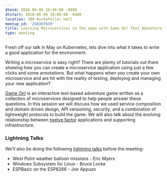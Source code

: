 ```yaml
---
dtend: 2018-06-06 20:00:00 -0400
dtstart: 2018-06-06 18:00:00 -0400
location: 300 Rockefeller Hall
meetup_id: '250307639'
title: Learning Microservices in the open with Game On! Text Adventure
type: meeting
---
```


Fresh off our talk in May on Kubernetes, lets dive into what it takes
to write a good application for the environment.

Writing a microservice is easy right? There are plenty of tutorials
out there showing how you can create a microservice application using
just a few clicks and some annotations. But what happens when you
create your own microservice and are hit with the reality of testing,
deploying and managing your new application?

[Game On!](https://legacy.gitbook.com/book/gameontext/gameon-gitbook/details) is
an interactive text-based adventure game written as a collection of
microservices designed to help people answer these questions. In this
session we will discuss how we used service composition and domain
driven design, API versioning, security, and a combination of
lightweight protocols to build the game. We will also talk about the
evolving relationship between [twelve factor](https://12factor.net/)
applications and supporting infrastructure.

### Lightning Talks ###

We'll also be doing the
following [lightning talks](/lightning-talks.html) before the meeting:

* West Point weather balloon missions - Eric Myers
* Windows Subsystem for Linux - Bruce Locke
* ESPBasic on the ESP8266 - Joe Appuzo
